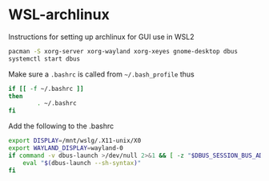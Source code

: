 # WSL-archlinux

Instructions for setting up archlinux for GUI use in WSL2
```bash
pacman -S xorg-server xorg-wayland xorg-xeyes gnome-desktop dbus
systemctl start dbus
```
Make sure a `.bashrc` is called from `~/.bash_profile` thus
```bash
if [[ -f ~/.bashrc ]]
then
        . ~/.bashrc
fi
```
Add the following to the .bashrc
```bash
export DISPLAY=/mnt/wslg/.X11-unix/X0
export WAYLAND_DISPLAY=wayland-0
if command -v dbus-launch >/dev/null 2>&1 && [ -z "$DBUS_SESSION_BUS_ADDRESS" ]; then
    eval "$(dbus-launch --sh-syntax)"
fi
```
